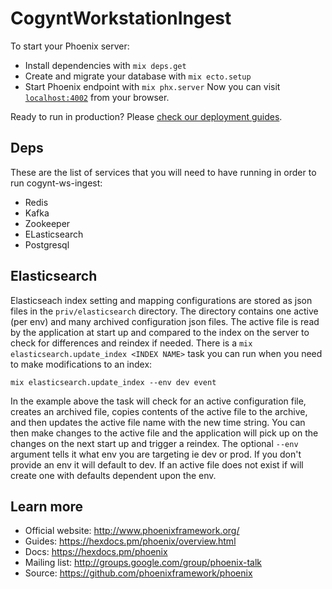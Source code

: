 # CogyntWorkstationIngest
 
To start your Phoenix server:
  * Install dependencies with `mix deps.get`
  * Create and migrate your database with `mix ecto.setup`
  * Start Phoenix endpoint with `mix phx.server`
Now you can visit [`localhost:4002`](http://localhost:4002) from your browser.

Ready to run in production? Please [check our deployment guides](https://hexdocs.pm/phoenix/deployment.html).

## Deps
These are the list of services that you will need to have running in order to run cogynt-ws-ingest:

- Redis
- Kafka
- Zookeeper
- ELasticsearch
- Postgresql

## Elasticsearch

Elasticseach index setting and mapping configurations are stored as json files in the `priv/elasticsearch` directory. The directory
contains one active (per env) and many archived configuration json files. The active file is read by the application at start up
and compared to the index on the server to check for differences and reindex if needed. There is a `mix elasticsearch.update_index <INDEX NAME>` task you can run when you need
to make modifications to an index:

`mix elasticsearch.update_index --env dev event`

In the example above the task will check for an active configuration file, creates an archived file, copies contents of the active file to the archive, and then updates the active
file name with the new time string. You can then make changes to the active file and the application will pick up on the changes on the next start up and trigger a reindex. The
optional `--env` argument tells it what env you are targeting ie dev or prod. If you don't provide an env it will default to dev. If an active file does not exist if will create
one with defaults dependent upon the env.

## Learn more

  * Official website: http://www.phoenixframework.org/
  * Guides: https://hexdocs.pm/phoenix/overview.html
  * Docs: https://hexdocs.pm/phoenix
  * Mailing list: http://groups.google.com/group/phoenix-talk
  * Source: https://github.com/phoenixframework/phoenix
